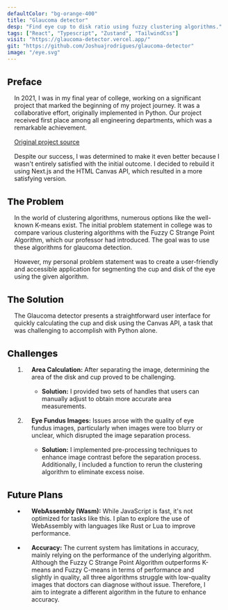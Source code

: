 ```yaml
---
defaultColor: "bg-orange-400"
title: "Glaucoma detector"
desp: "Find eye cup to disk ratio using fuzzy clustering algorithms."
tags: ["React", "Typescript", "Zustand", "TailwindCss"]
visit: "https://glaucoma-detector.vercel.app/"
git: "https://github.com/Joshuajrodrigues/glaucoma-detector"
image: "/eye.svg"
---
```


# Preface

In 2021, I was in my final year of college, working on a significant project that marked the beginning of my project journey. It was a collaborative effort, originally implemented in Python. Our project received first place among all engineering departments, which was a remarkable achievement.

[Original project source](https://github.com/Joshuajrodrigues/Glaucoma-detection-using-fuzzy-c-strange-point-algorithm)

Despite our success, I was determined to make it even better because I wasn't entirely satisfied with the initial outcome. I decided to rebuild it using Next.js and the HTML Canvas API, which resulted in a more satisfying version.

# The Problem

In the world of clustering algorithms, numerous options like the well-known K-means exist. The initial problem statement in college was to compare various clustering algorithms with the Fuzzy C Strange Point Algorithm, which our professor had introduced. The goal was to use these algorithms for glaucoma detection.

However, my personal problem statement was to create a user-friendly and accessible application for segmenting the cup and disk of the eye using the given algorithm.

# The Solution

The Glaucoma detector presents a straightforward user interface for quickly calculating the cup and disk using the Canvas API, a task that was challenging to accomplish with Python alone.

# Challenges

1. **Area Calculation:** After separating the image, determining the area of the disk and cup proved to be challenging.

   - **Solution:** I provided two sets of handles that users can manually adjust to obtain more accurate area measurements.

2. **Eye Fundus Images:** Issues arose with the quality of eye fundus images, particularly when images were too blurry or unclear, which disrupted the image separation process.

   - **Solution:** I implemented pre-processing techniques to enhance image contrast before the separation process. Additionally, I included a function to rerun the clustering algorithm to eliminate excess noise.

# Future Plans

- **WebAssembly (Wasm):** While JavaScript is fast, it's not optimized for tasks like this. I plan to explore the use of WebAssembly with languages like Rust or Lua to improve performance.

- **Accuracy:** The current system has limitations in accuracy, mainly relying on the performance of the underlying algorithm. Although the Fuzzy C Strange Point Algorithm outperforms K-means and Fuzzy C-means in terms of performance and slightly in quality, all three algorithms struggle with low-quality images that doctors can diagnose without issue. Therefore, I aim to integrate a different algorithm in the future to enhance accuracy.

 


<style>
      h1 {
        margin-top: 2rem;
        font-weight: 800;
        font-size:1.3rem;
      }
      h2{
        font-weight: 500;
        font-size:1rem;
   
        margin:0 1rem 
      }
  ul, ol, p {
    list-style: revert;
    margin:1rem
  }
  .astro-code{
    margin:1rem
  }
  a{
    text-decoration-line:underline;
  }
</style>
